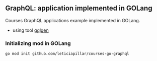## GraphQL: application implemented in GOLang

Courses GraphQL applications example implemented in GOLang.
- using tool [gqlgen](https://github.com/99designs/gqlgen)

### Initializing mod in GOLang
```bash
go mod init github.com/leticiapillar/courses-go-graphql
```



